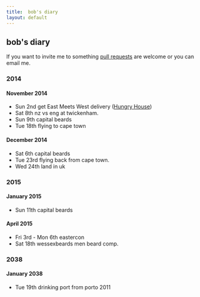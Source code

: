 ```yaml
---
title:  bob's diary
layout: default
---
```

## bob's diary ##

If you want to invite me to something [pull requests](https://github.com/rjw1/randomness.org.uk/blob/master/diary/index.md)
are welcome or you can email me.

### 2014 ###

#### November 2014 ####

* Sun 2nd get East Meets West delivery ([Hungry House](http://hungryhouse.co.uk/east-meets-west-croydon))
* Sat 8th nz vs eng at twickenham.
* Sun 9th capital beards
* Tue 18th flying to cape town

#### December 2014 ####

* Sat 6th capital beards
* Tue 23rd flying back from cape town.
* Wed 24th land in uk

### 2015 ###

#### January 2015 ####

* Sun 11th capital beards

#### April 2015 ####

* Fri 3rd - Mon 6th eastercon 
* Sat 18th wessexbeards men beard comp.

### 2038 ###

#### January 2038 ####

* Tue 19th drinking port from porto 2011

